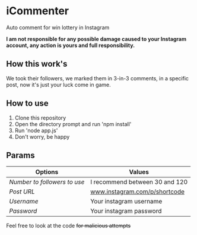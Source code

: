 # iCommenter

Auto comment for win lottery in Instagram

**I am not responsible for any possible damage caused to your Instagram account, any action is yours and full responsibility.**

## How this work's

We took their followers, we marked them in 3-in-3 comments, in a specific post, now it's just your luck come in game.

## How to use

1. Clone this repository
2. Open the directory prompt and run 'npm install'
3. Run 'node app.js'
4. Don't worry, be happy

## Params

Options | Values
------------ | -------------
_Number to followers to use_ | I recommend between 30 and 120
_Post URL_ | www.instagram.com/p/shortcode
_Username_ | Your instagram username
_Password_ | Your instagram password

Feel free to look at the code ~~for malicious attempts~~
